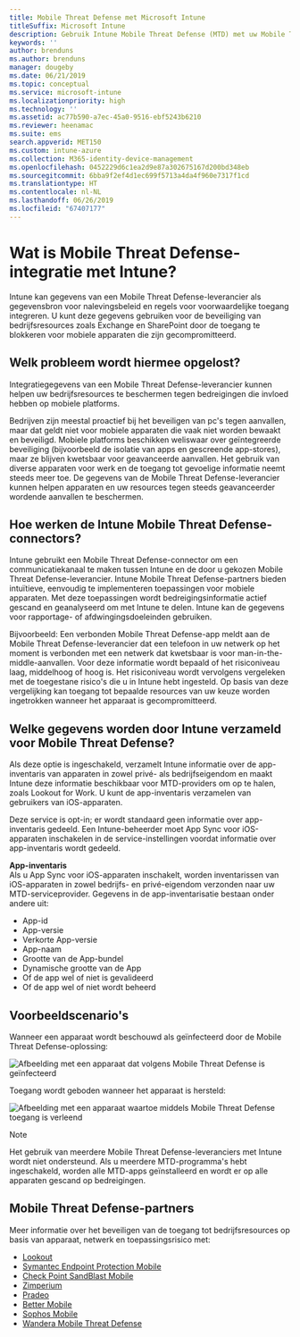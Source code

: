 ```yaml
---
title: Mobile Threat Defense met Microsoft Intune
titleSuffix: Microsoft Intune
description: Gebruik Intune Mobile Threat Defense (MTD) met uw Mobile Threat Defense-partner om toegang tot bedrijfsresources te beveiligen op basis van het apparaatrisico.
keywords: ''
author: brenduns
ms.author: brenduns
manager: dougeby
ms.date: 06/21/2019
ms.topic: conceptual
ms.service: microsoft-intune
ms.localizationpriority: high
ms.technology: ''
ms.assetid: ac77b590-a7ec-45a0-9516-ebf5243b6210
ms.reviewer: heenamac
ms.suite: ems
search.appverid: MET150
ms.custom: intune-azure
ms.collection: M365-identity-device-management
ms.openlocfilehash: 0452229d6c1ea2d9e87a302675167d200bd348eb
ms.sourcegitcommit: 6bba9f2ef4d1ec699f5713a4da4f960e7317f1cd
ms.translationtype: HT
ms.contentlocale: nl-NL
ms.lasthandoff: 06/26/2019
ms.locfileid: "67407177"
---
```

# <a name="what-is-mobile-threat-defense-integration-with-intune"></a>Wat is Mobile Threat Defense-integratie met Intune?
Intune kan gegevens van een Mobile Threat Defense-leverancier als gegevensbron voor nalevingsbeleid en regels voor voorwaardelijke toegang integreren. U kunt deze gegevens gebruiken voor de beveiliging van bedrijfsresources zoals Exchange en SharePoint door de toegang te blokkeren voor mobiele apparaten die zijn gecompromitteerd.  

## <a name="what-problem-does-this-solve"></a>Welk probleem wordt hiermee opgelost?
Integratiegegevens van een Mobile Threat Defense-leverancier kunnen helpen uw bedrijfsresources te beschermen tegen bedreigingen die invloed hebben op mobiele platforms.  

Bedrijven zijn meestal proactief bij het beveiligen van pc's tegen aanvallen, maar dat geldt niet voor mobiele apparaten die vaak niet worden bewaakt en beveiligd. Mobiele platforms beschikken weliswaar over geïntegreerde beveiliging (bijvoorbeeld de isolatie van apps en gescreende app-stores), maar ze blijven kwetsbaar voor geavanceerde aanvallen. Het gebruik van diverse apparaten voor werk en de toegang tot gevoelige informatie neemt steeds meer toe. De gegevens van de Mobile Threat Defense-leverancier kunnen helpen apparaten en uw resources tegen steeds geavanceerder wordende aanvallen te beschermen.  

## <a name="how-do-the-intune-mobile-threat-defense-connectors-work"></a>Hoe werken de Intune Mobile Threat Defense-connectors?

Intune gebruikt een Mobile Threat Defense-connector om een communicatiekanaal te maken tussen Intune en de door u gekozen Mobile Threat Defense-leverancier. Intune Mobile Threat Defense-partners bieden intuïtieve, eenvoudig te implementeren toepassingen voor mobiele apparaten. Met deze toepassingen wordt bedreigingsinformatie actief gescand en geanalyseerd om met Intune te delen. Intune kan de gegevens voor rapportage- of afdwingingsdoeleinden gebruiken.  

Bijvoorbeeld: Een verbonden Mobile Threat Defense-app meldt aan de Mobile Threat Defense-leverancier dat een telefoon in uw netwerk op het moment is verbonden met een netwerk dat kwetsbaar is voor man-in-the-middle-aanvallen. Voor deze informatie wordt bepaald of het risiconiveau laag, middelhoog of hoog is. Het risiconiveau wordt vervolgens vergeleken met de toegestane risico's die u in Intune hebt ingesteld. Op basis van deze vergelijking kan toegang tot bepaalde resources van uw keuze worden ingetrokken wanneer het apparaat is gecompromitteerd.

## <a name="what-data-does-intune-collect-for-mobile-threat-defense"></a>Welke gegevens worden door Intune verzameld voor Mobile Threat Defense?

Als deze optie is ingeschakeld, verzamelt Intune informatie over de app-inventaris van apparaten in zowel privé- als bedrijfseigendom en maakt Intune deze informatie beschikbaar voor MTD-providers om op te halen, zoals Lookout for Work. U kunt de app-inventaris verzamelen van gebruikers van iOS-apparaten.

Deze service is opt-in; er wordt standaard geen informatie over app-inventaris gedeeld. Een Intune-beheerder moet App Sync voor iOS-apparaten inschakelen in de service-instellingen voordat informatie over app-inventaris wordt gedeeld.

**App-inventaris**  
Als u App Sync voor iOS-apparaten inschakelt, worden inventarissen van iOS-apparaten in zowel bedrijfs- en privé-eigendom verzonden naar uw MTD-serviceprovider. Gegevens in de app-inventarisatie bestaan onder andere uit:

 - App-id
 - App-versie
 - Verkorte App-versie
 - App-naam
 - Grootte van de App-bundel
 - Dynamische grootte van de App
 - Of de app wel of niet is gevalideerd
 - Of de app wel of niet wordt beheerd

## <a name="sample-scenarios"></a>Voorbeeldscenario's

Wanneer een apparaat wordt beschouwd als geïnfecteerd door de Mobile Threat Defense-oplossing:

![Afbeelding met een apparaat dat volgens Mobile Threat Defense is geïnfecteerd](./media/MTD-image-1.png)

Toegang wordt geboden wanneer het apparaat is hersteld:

![Afbeelding met een apparaat waartoe middels Mobile Threat Defense toegang is verleend](./media/MTD-image-2.png)

> [!NOTE] 
> Het gebruik van meerdere Mobile Threat Defense-leveranciers met Intune wordt niet ondersteund. Als u meerdere MTD-programma's hebt ingeschakeld, worden alle MTD-apps geïnstalleerd en wordt er op alle apparaten gescand op bedreigingen.

## <a name="mobile-threat-defense-partners"></a>Mobile Threat Defense-partners

Meer informatie over het beveiligen van de toegang tot bedrijfsresources op basis van apparaat, netwerk en toepassingsrisico met:

- [Lookout](lookout-mobile-threat-defense-connector.md)
- [Symantec Endpoint Protection Mobile](skycure-mobile-threat-defense-connector.md)
- [Check Point SandBlast Mobile](checkpoint-sandblast-mobile-mobile-threat-defense-connector.md)
- [Zimperium](zimperium-mobile-threat-defense-connector.md)
- [Pradeo](pradeo-mobile-threat-defense-connector.md)
- [Better Mobile](better-mobile-threat-defense-connector.md)
- [Sophos Mobile](sophos-mtd-connector.md)
- [Wandera Mobile Threat Defense](wandera-mtd-connector.md)
